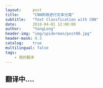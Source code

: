 ```yaml
---
layout:     post
title:      "CNN网络进行文本分类"
subtitle:   "Text Classfication with CNN"
date:       2018-04-01 12:00:00
author:     "YangLong"
header-img: "img/spiderman/post08.jpg"
header-mask: 0.3
catalog:    true 
multilingual: false  
tags:
    - 我的翻译 
---
```

## **翻译中....**